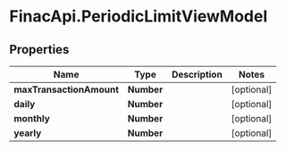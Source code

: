 # FinacApi.PeriodicLimitViewModel

## Properties
Name | Type | Description | Notes
------------ | ------------- | ------------- | -------------
**maxTransactionAmount** | **Number** |  | [optional] 
**daily** | **Number** |  | [optional] 
**monthly** | **Number** |  | [optional] 
**yearly** | **Number** |  | [optional] 

